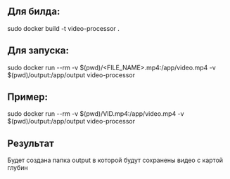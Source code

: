 ## Для билда:
sudo docker build -t video-processor .

## Для запуска:
sudo docker run --rm -v \$(pwd)/<FILE_NAME>.mp4:/app/video.mp4 -v \$(pwd)/output:/app/output video-processor

## Пример:
sudo docker run --rm -v \$(pwd)/VID.mp4:/app/video.mp4 -v \$(pwd)/output:/app/output video-processor

## Результат
Будет создана папка output в которой будут сохранены видео с картой глубин
